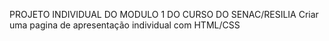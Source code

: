PROJETO INDIVIDUAL DO MODULO 1 DO CURSO DO SENAC/RESILIA
  Criar uma pagina de apresentação individual com HTML/CSS
